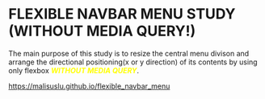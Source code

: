 # FLEXIBLE NAVBAR MENU STUDY (WITHOUT MEDIA QUERY!)

The main purpose of this study is to resize the central menu divison and arrange the directional positioning(x or y direction) of its contents by using only flexbox _**<span style="color:yellow">WITHOUT MEDIA QUERY</span>**_.

https://malisuslu.github.io/flexible_navbar_menu